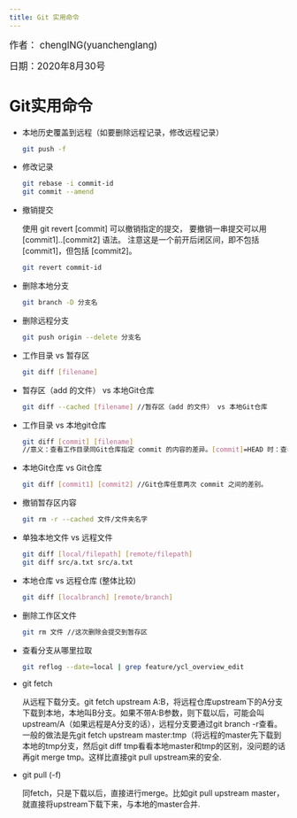```yaml
---
title: Git 实用命令
---
```

<big>作者： chenglNG(yuanchenglang)</big>

<big>日期：2020年8月30号</big>

# Git实用命令

- 本地历史覆盖到远程（如要删除远程记录，修改远程记录）

   ```bash
   git push -f 
   ```

- 修改记录

   ```bash
   git rebase -i commit-id
   git commit --amend
   ```

- 撤销提交

   使用 git revert [commit] 可以撤销指定的提交， 要撤销一串提交可以用 [commit1]..[commit2] 语法。 注意这是一个前开后闭区间，即不包括 [commit1]，但包括 [commit2]。

   ```bash
   git revert commit-id
   ```

- 删除本地分支

   ```bash
   git branch -D 分支名
   ```

- 删除远程分支

   ```bash
   git push origin --delete 分支名
   ```
 

- 工作目录 vs 暂存区

   ```bash
   git diff [filename]
   ```

- 暂存区（add 的文件） vs 本地Git仓库

   ```bash
   git diff --cached [filename] //暂存区（add 的文件） vs 本地Git仓库
   ```

- 工作目录 vs 本地git仓库

   ```bash
   git diff [commit] [filename] 
   //意义：查看工作目录同Git仓库指定 commit 的内容的差异。[commit]=HEAD 时：查看工作目录同最近一次 commit 的内容的差异
   ```

- 本地Git仓库 vs Git仓库

   ```bash
   git diff [commit1] [commit2] //Git仓库任意两次 commit 之间的差别。
   ```
- 撤销暂存区内容

   ```bash
   git rm -r --cached 文件/文件夹名字 
   ```

- 单独本地文件 vs 远程文件

   ```bash
   git diff [local/filepath] [remote/filepath]
   git diff src/a.txt src/a.txt
   ```

- 本地仓库 vs 远程仓库 (整体比较)

   ```bash
   git diff [localbranch] [remote/branch]
   ```

- 删除工作区文件
   ```bash
   git rm 文件 //这次删除会提交到暂存区
   ```
- 查看分支从哪里拉取
   ```bash
   git reflog --date=local | grep feature/ycl_overview_edit
   ```
- git fetch

   从远程下载分支。git fetch upstream A:B，将远程仓库upstream下的A分支下载到本地，本地叫B分支。如果不带A:B参数，则下载以后，可能会叫upstream/A（如果远程是A分支的话），远程分支要通过git branch -r查看。一般的做法是先git fetch upstream master:tmp（将远程的master先下载到本地的tmp分支，然后git diff tmp看看本地master和tmp的区别，没问题的话再git merge tmp。这样比直接git pull upstream来的安全.

- git pull (-f)

   同fetch，只是下载以后，直接进行merge。比如git pull upstream master，就直接将upstream下载下来，与本地的master合并.